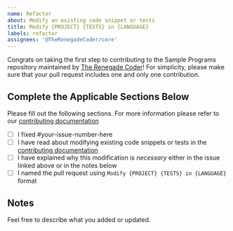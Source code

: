 ```yaml
---
name: Refactor
about: Modify an existing code snippet or tests
title: Modify {PROJECT} {TESTS} in {LANGUAGE}
labels: refactor
assignees: '@TheRenegadeCoder/core'
---
```


Congrats on taking the first step to contributing to the Sample Programs repository maintained by [The Renegade Coder][renegade-coder]! 
For simplicity, please make sure that your pull request includes one and only one contribution.

## Complete the Applicable Sections Below

Please fill out the following sections.
For more information please refer to our [contributing documentation][contributing]

- [ ] I fixed #your-issue-number-here
- [ ] I have read about modifying existing code snippets or tests in the [contributing documentation][contributing-modifications]
- [ ] I have explained why this modification is _necessary_ either in the issue linked above or in the notes below
- [ ] I named the pull request using `Modify {PROJECT} {TESTS} in {LANGUAGE}` format
  
## Notes

Feel free to describe what you added or updated.

[renegade-coder]: https://therenegadecoder.com/
[contributing-modifications]: https://github.com/TheRenegadeCoder/sample-programs/blob/contributing/.github/CONTRIBUTING.md#modifying-existing-code-snippets
[contributing]: ../CONTRIBUTING.md
